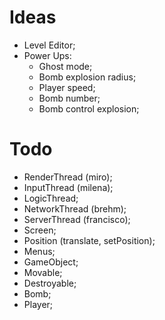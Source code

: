 # Ideas
- Level Editor;
- Power Ups:
    - Ghost mode;
    - Bomb explosion radius;
    - Player speed;
    - Bomb number;
    - Bomb control explosion;


# Todo
- RenderThread (miro);
- InputThread (milena);
- LogicThread;
- NetworkThread (brehm);
- ServerThread (francisco);
- Screen;
- Position (translate, setPosition);
- Menus;
- GameObject;
- Movable;
- Destroyable;
- Bomb;
- Player;
